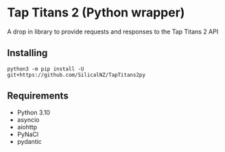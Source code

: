 Tap Titans 2 (Python wrapper)
========
A drop in library to provide requests and responses to the Tap Titans 2 API

## Installing

```
python3 -m pip install -U git+https://github.com/SilicalNZ/TapTitans2py
```

## Requirements
- Python 3.10
- asyncio
- aiohttp
- PyNaCl
- pydantic
